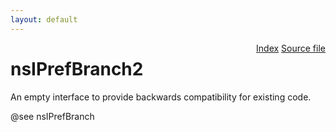 ```yaml
---
layout: default
---
```

<div class='links' style='float:right'><a href="../index.html">Index</a>
<a href="http://dxr.mozilla.org/mozilla-central/source/modules/libpref/nsIPrefBranch2.idl">Source file</a>
</div>

# nsIPrefBranch2 #
  
An empty interface to provide backwards compatibility for existing code.  
  
@see nsIPrefBranch  
  
